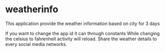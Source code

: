 # weatherinfo
This application provide the weather information based on city for 3 days

If you want to change the app id it can through constants 
While changing the celsius to fahrenheit activity will reload.
Share the weather details to every social media networks.

